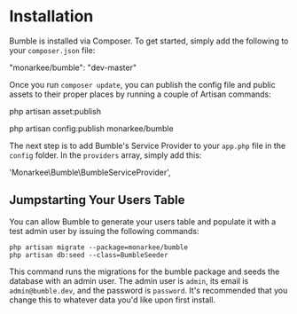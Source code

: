 # Installation

Bumble is installed via Composer. To get started, simply add the following to your ````composer.json```` file:

"monarkee/bumble": "dev-master"

Once you run ```composer update```, you can publish the config file and public assets to their proper places by running a couple of Artisan commands:

php artisan asset:publish

php artisan config:publish monarkee/bumble

The next step is to add Bumble's Service Provider to your ```app.php``` file in the ```config``` folder. In the ```providers``` array, simply add this:

'Monarkee\Bumble\BumbleServiceProvider',

## Jumpstarting Your Users Table

You can allow Bumble to generate your users table and populate it with a test admin user by issuing the following commands:

    php artisan migrate --package=monarkee/bumble
    php artisan db:seed --class=BumbleSeeder

This command runs the migrations for the bumble package and seeds the database with an admin user. The admin user is `admin`, its email is `admin@bumble.dev`, and the password is `password`. It's recommended that you change this to whatever data you'd like upon first install.

